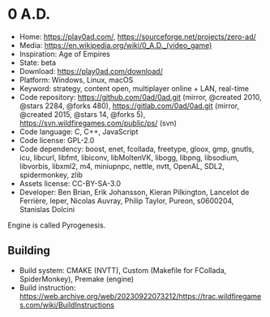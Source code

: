 # 0 A.D.

- Home: https://play0ad.com/, https://sourceforge.net/projects/zero-ad/
- Media: https://en.wikipedia.org/wiki/0_A.D._(video_game)
- Inspiration: Age of Empires
- State: beta
- Download: https://play0ad.com/download/
- Platform: Windows, Linux, macOS
- Keyword: strategy, content open, multiplayer online + LAN, real-time
- Code repository: https://github.com/0ad/0ad.git (mirror, @created 2010, @stars 2284, @forks 480), https://gitlab.com/0ad/0ad.git (mirror, @created 2015, @stars 14, @forks 5), https://svn.wildfiregames.com/public/ps/ (svn)
- Code language: C, C++, JavaScript
- Code license: GPL-2.0
- Code dependency: boost, enet, fcollada, freetype, gloox, gmp, gnutls, icu, libcurl, libfmt, libiconv, libMoltenVK, libogg, libpng, libsodium, libvorbis, libxml2, m4, miniupnpc, nettle, nvtt, OpenAL, SDL2, spidermonkey, zlib
- Assets license: CC-BY-SA-3.0
- Developer: Ben Brian, Erik Johansson, Kieran Pilkington, Lancelot de Ferrière, leper, Nicolas Auvray, Philip Taylor, Pureon, s0600204, Stanislas Dolcini

Engine is called Pyrogenesis.

## Building

- Build system: CMAKE (NVTT), Custom (Makefile for FCollada, SpiderMonkey), Premake (engine)
- Build instruction: https://web.archive.org/web/20230922073212/https://trac.wildfiregames.com/wiki/BuildInstructions
